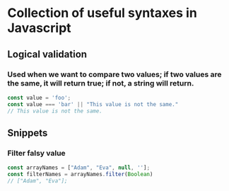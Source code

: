 # Collection of useful syntaxes in Javascript

## Logical validation

### Used when we want to compare two values; if two values are the same, it will return true; if not, a string will return.
```javascript
const value = 'foo';
const value === 'bar' || "This value is not the same."
// This value is not the same.
```

## Snippets

### Filter falsy value
```javascript
const arrayNames = ["Adam", "Eva", null, ''];
const filterNames = arrayNames.filter(Boolean)
// ["Adam", "Eva"];
```
